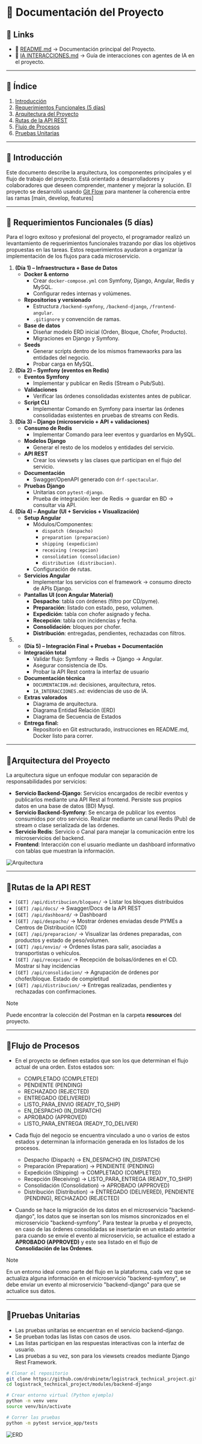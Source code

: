 # 📘 Documentación del Proyecto

## 🔗 Links

* 📄 [README.md](./README.md) → Documentación principal del Proyecto.
* 🤖 [IA INTERACCIONES.md](./IA_INTERACCIONES.md) → Guía de interacciones con agentes de IA en el proyecto.

---

## 📑 Índice

1. [Introducción](#-introducción)
2. [Requerimientos Funcionales (5 días)](#-requerimientos-funcionales-5-días)
3. [Arquitectura del Proyecto](#arquitectura-del-proyecto)  
4. [Rutas de la API REST](#rutas-de-la-api-rest)
5. [Flujo de Procesos](#flujo-de-procesos)  
6. [Pruebas Unitarias](#pruebas-unitarias)  

---

## 📖 Introducción


Este documento describe la arquitectura, los componentes principales y el flujo de trabajo del proyecto. Está orientado a desarrolladores y colaboradores que deseen comprender, mantener y mejorar la solución. El proyecto se desarrolló usando [Git Flow](https://www.atlassian.com/git/tutorials/comparing-workflows/gitflow-workflow) para mantener la coherencia entre las ramas [main, develop, features]

---

## 📌 Requerimientos Funcionales (5 días)

Para el logro exitoso y profesional del proyecto, el programador realizó un levantamiento de requerimientos funcionales trazando por días los objetivos propuestas en las tareas. Estos requerimientos ayudaron a organizar la implementación de los flujos para cada microservicio.

1. **(Día 1) – Infraestructura + Base de Datos**
    * **Docker & entorno**
        * Crear `docker-compose.yml` con Symfony, Django, Angular, Redis y MySQL.
        * Configurar redes internas y volúmenes.
    * **Repositorios y versionado**
        * Estructura `/backend-symfony`, `/backend-django`, `/frontend-angular`.
        * `.gitignore` y convención de ramas.
    * **Base de datos**
        * Diseñar modelo ERD inicial (Orden, Bloque, Chofer, Producto).
        * Migraciones en Django y Symfony.
    * **Seeds**
        * Generar scripts dentro de los mismos framewaorks para las entidades del negocio.
        * Probar carga en MySQL.
2. **(Día 2) – Symfony (eventos en Redis)**
    * **Eventos Symfony**
        * Implementar y publicar en Redis (Stream o Pub/Sub).
    * **Validaciones**
        * Verificar las órdenes consolidadas existentes antes de publicar.
    * **Script CLI**
        * Implementar Comando en Symfony para insertar las órdenes consolidadas existentes en pruebas de streams con Redis.
3. **(Día 3) – Django (microservicio + API + validaciones)**
    * **Consumo de Redis**
        * Implementar Comando para leer eventos y guardarlos en MySQL.
    * **Modelos Django**
        * Generar el resto de los modelos y entidades del servicio.
    * **API REST**
        * Crear los viewsets y las clases que participan en el flujo del servicio.
    * **Documentación**
        * Swagger/OpenAPI generado con `drf-spectacular`.
    * **Pruebas Django**
        * Unitarias con `pytest-django`.
        * Prueba de integración: leer de Redis → guardar en BD → consultar vía API.
4. **(Día 4) – Angular (UI + Servicios + Visualización)**
    * **Setup Angular**
        * Módulos/Componentes: 
            * `dispatch (despacho)`
            * `preparation (preparacion)`
            * `shipping (expedicion)`
            * `receiving (recepcion)`
            * `consolidation (consolidacion)`
            * `distribution (distribucion)`.
        * Configuración de rutas.
    * **Servicios Angular**
        * Implementar los servicios con el framework → consumo directo de APIs Django.
    * **Pantallas UI (con Angular Material)**
        * **Despacho**: tabla con órdenes (filtro por CD/pyme).
        * **Preparación**: listado con estado, peso, volumen.
        * **Expedición**: tabla con chofer asignado y fecha.
        * **Recepción**: tabla con incidencias y fecha.
        * **Consolidación**: bloques por chofer.
        * **Distribución**: entregadas, pendientes, rechazadas con filtros.
5. * **(Día 5) – Integración Final + Pruebas + Documentación**
    * **Integración total**
        * Validar flujo: Symfony → Redis → Django → Angular.
        * Asegurar consistencia de IDs.
        * Probar la API Rest contra la interfaz de usuario
    * **Documentación técnica**
        * `DOCUMENTACION.md`: decisiones, arquitectura, retos.
        * `IA_INTERACCIONES.md`: evidencias de uso de IA.
    * **Extras valorados**
        * Diagrama de arquitectura.
        * Diagrama Entidad Relación (ERD)
        * Diagrama de Secuencia de Estados
    * **Entrega final:**
        * Repositorio en Git estructurado, instrucciones en README.md, Docker listo para correr.

---

## 🔹Arquitectura del Proyecto

La arquitectura sigue un enfoque modular con separación de responsabilidades por servicios:

- **Servicio Backend-Django**: Servicios encargados de recibir eventos y publicarlos mediante una API Rest al frontend. Persiste sus propios datos en una base de datos (BD) Mysql.
- **Servicio Backend-Symfony**: Se encarga de publicar los eventos consumidos por otro servicio. Realizar mediante un canal Redis (Pub) de stream o clase serializada de las órdenes.
- **Servicio Redis**: Servicio o Canal para manejar la comunicación entre los microservicios del backend.
- **Frontend**: Interacción con el usuario mediante un dashboard informativo con tablas que muestran la información.

![Arquitectura](resources/architecture%20diagram.png)

---

## 🔹Rutas de la API REST

* `[GET] /api/distribucion/bloques/` →  Listar los bloques distribuidos
* `[GET] /api/docs/` →  Swagger/Docs de la API REST
* `[GET] /api/dashboard/` → Dashboard
* `[GET] /api/despacho/` → Mostrar órdenes enviadas desde PYMEs a Centros de Distribución (CD)
* `[GET] /api/preparacion/` → Visualizar las órdenes preparadas, con productos y estado de peso/volumen.
* `[GET] /api/envio/` → Órdenes listas para salir, asociadas a transportistas o vehículos.
* `[GET] /api/recepcion/` → Recepción de bolsas/órdenes en el CD. Mostrar si hay incidencias
* `[GET] /api/consolidacion/` → Agrupación de órdenes por chofer/bloque. Estado de completitud
* `[GET] /api/distribucion/` → Entregas realizadas, pendientes y rechazadas con confirmaciones.

> [!NOTE] 
> Puede encontrar la colección del Postman en la carpeta **resources** del proyecto.

---

## 🔹Flujo de Procesos

- En el proyecto se definen estados que son los que determinan el flujo actual de una orden. Estos estados son:

    * COMPLETADO (COMPLETED)
    * PENDIENTE (PENDING)
    * RECHAZADO (REJECTED)
    * ENTREGADO (DELIVERED)
    * LISTO_PARA_ENVIO (READY_TO_SHIP)
    * EN_DESPACHO (IN_DISPATCH)
    * APROBADO (APPROVED)
    * LISTO_PARA_ENTREGA (READY_TO_DELIVER)

- Cada flujo del negocio se encuentra vinculado a uno o varios de estos estados y determinan la información generada en los listados de los procesos.

    * Despacho (Dispach) → EN_DESPACHO (IN_DISPATCH)
    * Preparación (Preparation) → PENDIENTE (PENDING)
    * Expedición (Shipping) → COMPLETADO (COMPLETED)
    * Recepción (Receiving) → LISTO_PARA_ENTREGA (READY_TO_SHIP)
    * Consolidación (Consolidation) → APROBADO (APPROVED)
    * Distribución (Distribution) → ENTREGADO (DELIVERED), PENDIENTE (PENDING), RECHAZADO (REJECTED)

- Cuando se hace la migración de los datos en el microservicio "backend-django", los datos que se insertan son los mismos sincronizados en el microservicio "backend-symfony". Para testear la prueba y el proyecto, en caso de las órdenes consolidadas se insertarán en un estado anterior para cuando se envie el evento al microservicio, se actualice el estado a **APROBADO (APPROVED)** y este sea listado en el flujo de **Consolidación de las Órdenes**.

> [!NOTE] 
> En un entorno ideal como parte del flujo en la plataforma, cada vez que se actualiza alguna información en el microservicio "backend-symfony", se debe enviar un evento al microservicio "backend-django" para que se actualice sus datos.

---

## 🔹Pruebas Unitarias

- Las pruebas unitarias se encuentran en el servicio backend-django.
- Se prueban todas las listas con casos de usos.
- Las listas participan en las respuestas interactivas con la interfaz de usuario.
- Las pruebas a su vez, son para los viewsets creados mediante Django Rest Framework.

```bash
# Clonar el repositorio
git clone https://github.com/drobinetm/logistrack_technical_project.git
cd logistrack_technical_project/modules/backend-django

# Crear entorno virtual (Python ejemplo)
python -m venv venv
source venv/bin/activate

# Correr las pruebas
python -m pytest service_app/tests
```

![ERD](resources/unit_tests.png)